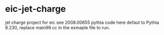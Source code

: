 # eic-jet-charge
jet charge project for eic see 2008.00655
pythia code here
defaut to Pythia 8.230, replace main99.cc in the exmaple file to run.
